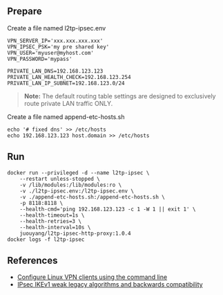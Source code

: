 ## Prepare

Create a file named l2tp-ipsec.env
```
VPN_SERVER_IP='xxx.xxx.xxx.xxx'
VPN_IPSEC_PSK='my pre shared key'
VPN_USER='myuser@myhost.com'
VPN_PASSWORD='mypass'

PRIVATE_LAN_DNS=192.168.123.123
PRIVATE_LAN_HEALTH_CHECK=192.168.123.254
PRIVATE_LAN_IP_SUBNET=192.168.123.0/24
```

> **Note:** The default routing table settings are designed to exclusively route private LAN traffic ONLY.

Create a file named append-etc-hosts.sh
```
echo '# fixed dns' >> /etc/hosts
echo 192.168.123.123 host.domain >> /etc/hosts
```

## Run
```
docker run --privileged -d --name l2tp-ipsec \
    --restart unless-stopped \
    -v /lib/modules:/lib/modules:ro \
    -v ./l2tp-ipsec.env:/l2tp-ipsec.env \
    -v ./append-etc-hosts.sh:/append-etc-hosts.sh \
    -p 8118:8118 \
    --health-cmd='ping 192.168.123.123 -c 1 -W 1 || exit 1' \
    --health-timeout=1s \
    --health-retries=3 \
    --health-interval=10s \
    juouyang/l2tp-ipsec-http-proxy:1.0.4
docker logs -f l2tp-ipsec
```

## References

* [Configure Linux VPN clients using the command line](https://github.com/hwdsl2/setup-ipsec-vpn/blob/master/docs/clients.md#configure-linux-vpn-clients-using-the-command-line)
* [IPsec IKEv1 weak legacy algorithms and backwards compatibility](https://github.com/nm-l2tp/NetworkManager-l2tp/blob/2926ea0239fe970ff08cb8a7863f8cb519ece032/README.md#ipsec-ikev1-weak-legacy-algorithms-and-backwards-compatibility)